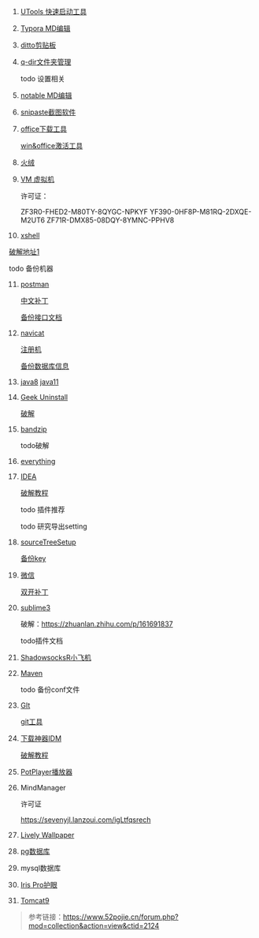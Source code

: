 1. [UTools 快速启动工具](https://res.u-tools.cn/currentversion/uTools-1.3.5.exe)

2. [Typora MD编辑](https://typora.io/windows/typora-setup-x64.exe?)

2. [ditto剪贴板](https://github-releases.githubusercontent.com/312430210/65d4a280-790a-11eb-8648-643c509ae217?X-Amz-Algorithm=AWS4-HMAC-SHA256&X-Amz-Credential=AKIAIWNJYAX4CSVEH53A%2F20210628%2Fus-east-1%2Fs3%2Faws4_request&X-Amz-Date=20210628T033846Z&X-Amz-Expires=300&X-Amz-Signature=e9454154d55745ba401c5a203ade32a7d0789748897b33b84a1a7858bd160bf0&X-Amz-SignedHeaders=host&actor_id=50271500&key_id=0&repo_id=312430210&response-content-disposition=attachment%3B%20filename%3DDittoSetup_64bit_3_24_184_0.exe&response-content-type=application%2Foctet-stream)

3. [q-dir文件夹管理](http://www.softwareok.com/Download/Q-Dir_Installer_x64.zip)

   todo 设置相关

4. [notable MD编辑](https://github-releases.githubusercontent.com/162815665/98cd5100-3c89-11ea-8b79-1c7a1bf62086?X-Amz-Algorithm=AWS4-HMAC-SHA256&X-Amz-Credential=AKIAIWNJYAX4CSVEH53A%2F20210628%2Fus-east-1%2Fs3%2Faws4_request&X-Amz-Date=20210628T034242Z&X-Amz-Expires=300&X-Amz-Signature=fd963fac98da15623d40fe123a96298f6b41dc73422a1eb886722a91d81cada4&X-Amz-SignedHeaders=host&actor_id=50271500&key_id=0&repo_id=162815665&response-content-disposition=attachment%3B%20filename%3DNotable.Setup.1.8.4.exe&response-content-type=application%2Foctet-stream) 

5. [snipaste截图软件](https://assets.sayori.pw/snipaste-dl/archives/Snipaste-1.16.2-x64.zip)

6. [office下载工具](https://www.heidoc.net/php/Windows-ISO-Downloader.exe)

   [win&office激活工具](https://aichunjing.lanzoui.com/b710887)

7. [火绒](https://down5.huorong.cn/sysdiag-all-5.0.62.1-20210627.exe)

8. [VM 虚拟机](https://download3.vmware.com/software/wkst/file/VMware-workstation-full-16.1.2-17966106.exe)

   许可证：

   ZF3R0-FHED2-M80TY-8QYGC-NPKYF
   YF390-0HF8P-M81RQ-2DXQE-M2UT6
   ZF71R-DMX85-08DQY-8YMNC-PPHV8

10. [xshell](https://cdn.netsarang.net/38696f28/Xshell-7.0.0073.exe)

   [破解地址1](https://sevenyjl.lanzoui.com/iCvgiqs4yre)

   todo 备份机器

11. [postman](https://dl.pstmn.io/download/latest/win64)

    [中文补丁](https://github.com/hlmd/Postman-cn)

    [备份接口文档](https://sevenyjl.lanzoui.com/il7zir4skze)

12. [navicat](https://download.navicat.com.cn/download/navicat150_premium_cs_x64.exe)

    [注册机](https://sevenyjl.lanzoui.com/i3Gvrqs6v6h)

    [备份数据库信息](https://sevenyjl.lanzoui.com/iIOTTqs7zub)

13. [java8](https://mirrors.tuna.tsinghua.edu.cn/AdoptOpenJDK/8/jdk/x64/windows/OpenJDK8U-jdk_x64_windows_hotspot_8u292b10.msi)  [java11](https://mirrors.tuna.tsinghua.edu.cn/AdoptOpenJDK/11/jdk/x64/windows/OpenJDK11U-jdk_x64_windows_hotspot_11.0.11_9.msi)

14. [Geek Uninstall](https://crystalidea.com/downloads/uninstalltool_setup.exe)

    [破解](https://sevenyjl.lanzoui.com/iFVudr4qvib)

15. [bandzip](https://dl.bandisoft.com/bandizip.std/BANDIZIP-SETUP-STD-X64.EXE?1)

    todo破解

16. [everything](https://www.voidtools.com/Everything-1.4.1.1009.x86-Setup.exe)

17. [IDEA](https://download-cdn.jetbrains.com/idea/ideaIU-2021.1.2.exe)

    [破解教程](https://gitee.com/GTeam_seven/study/blob/master/idea/idea%E6%BF%80%E6%B4%BB%E6%95%99%E7%A8%8B.md)

    todo 插件推荐

    todo 研究导出setting

18. [sourceTreeSetup](https://product-downloads.atlassian.com/software/sourcetree/windows/ga/SourceTreeSetup-3.4.5.exe)

    [备份key](https://sevenyjl.lanzoui.com/iSV5Ar4qwla)

19. [微信](https://dldir1.qq.com/weixin/Windows/WeChatSetup.exe)

    [双开补丁](https://uzou.lanzoui.com/igYGCqpnfih)

20. [sublime3](https://download.sublimetext.com/sublime_text_build_4107_x64_setup.exe)

    破解：https://zhuanlan.zhihu.com/p/161691837

    todo插件文档

21. [ShadowsocksR小飞机](https://sevenyjl.lanzoui.com/iLVr1qs4ugj)

22. [Maven](https://ftp.jaist.ac.jp/pub/apache/maven/maven-3/3.8.1/binaries/apache-maven-3.8.1-bin.tar.gz)

    todo 备份conf文件

23. [GIt](https://github-releases.githubusercontent.com/23216272/cdb84600-c7a1-11eb-87cb-3c0f6911b0f1?X-Amz-Algorithm=AWS4-HMAC-SHA256&X-Amz-Credential=AKIAIWNJYAX4CSVEH53A%2F20210628%2Fus-east-1%2Fs3%2Faws4_request&X-Amz-Date=20210628T080330Z&X-Amz-Expires=300&X-Amz-Signature=e19fc10b3ea3a8cb2202eea9345cce1d5c9f32f05ddc390569e1d61e21a997d7&X-Amz-SignedHeaders=host&actor_id=50271500&key_id=0&repo_id=23216272&response-content-disposition=attachment%3B%20filename%3DGit-2.32.0-64-bit.exe&response-content-type=application%2Foctet-stream)

    [git工具](https://sevenyjl.lanzoui.com/iIgX3qs4sde)

25. [下载神器IDM](https://mirror2.internetdownloadmanager.com/idman638build25.exe?b=1&filename=idman638build25.exe)

    [破解教程](https://sevenyjl.lanzoui.com/icUBVqwod6b)

26. [PotPlayer播放器](https://t1.daumcdn.net/potplayer/PotPlayer/Version/Latest/PotPlayerSetup64.exe)

27. MindManager

    许可证

    https://sevenyjl.lanzoui.com/igLtfqsrech

28. [Lively Wallpaper](https://github-releases.githubusercontent.com/201188122/db8b2800-d6ca-11eb-86c2-3e5f0945c76c?X-Amz-Algorithm=AWS4-HMAC-SHA256&X-Amz-Credential=AKIAIWNJYAX4CSVEH53A%2F20210629%2Fus-east-1%2Fs3%2Faws4_request&X-Amz-Date=20210629T053848Z&X-Amz-Expires=300&X-Amz-Signature=29ab2dd6d8bfd1f56576948c5eb06fce4ef974eba4552df3357e2dd5648da5c8&X-Amz-SignedHeaders=host&actor_id=50271500&key_id=0&repo_id=201188122&response-content-disposition=attachment%3B%20filename%3Dlively_setup_x86_full_v1700.exe&response-content-type=application%2Foctet-stream)

29. [pg数据库](https://get.enterprisedb.com/postgresql/postgresql-13.3-2-windows-x64.exe)

29. mysql数据库

30. [Iris Pro护眼](https://sevenyjl.lanzoui.com/iQPbWr4qrcb)

31. [Tomcat9](https://ftp.kddi-research.jp/infosystems/apache/tomcat/tomcat-9/v9.0.50/bin/apache-tomcat-9.0.50.zip)

> 参考链接：https://www.52pojie.cn/forum.php?mod=collection&action=view&ctid=2124

